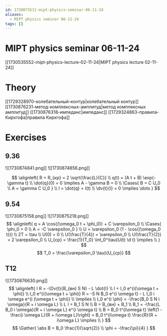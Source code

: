 ```yaml
---
id: 1730873511-mipt-physics-seminar-06-11-24
aliases:
  - MIPT physics seminar 06-11-24
tags: []
---
```


# MIPT physics seminar 06-11-24
[[1730535552-mipt-physics-lecture-02-11-24|MIPT physics lecture 02-11-24]]

# Theory
[[1729328970-колебательный-контур|колебательный контур]]
[[1730876231-метод-комплексных-амплитуд|метод комплексных амплитуд]]
[[1730876318-импеданс|импеданс]]
[[1729324863-правила-Кирхгофа|правила Кирхгофа]]

# Exercises
## 9.36
![[1730874841.png]]
![[1730874856.png]]

$$
\alignleft{
R = R_{кр} = 2 \sqrt{\frac{L}{C}} \\
q(t) = (A t + B) \exp{-\gamma t} \\
\dot{q}(0) = 0 \implies A - \gamma B = 0 \\
\Cases{
B = C U_0 \\
A = \gamma C U_0
} \\
I = \dot{q} = I(t) \\
\dv{t}{I} = 0 \implies \dots
}
$$

## 9.54
![[1730875158.png]]
![[1730875218.png]]
$$
\alignleft{
q = A \cos{(\omega_0 t + \phi_0)} + C \varepsilon_0 \\
\Cases{
\phi_0 = 0 \\
A = -C \varepsilon_0
} \\
U = \varepsilon_0 (1 - \cos{(\omega_0 t)}) \\
2T = \tau \\
U(0) = 0 \\
U(\frac{T}{4}) = \varepsilon_0 \\
U(\frac{T}{2}) = 2 \varepsilon_0 \\
U_{ср} = \frac{1}{T_0} \int_0^\tau{U(t) \d t} \implies \\
}
$$
$$
T_0 = \frac{\varepsilon_0 \tau}{U_{ср}}
$$
## Т12
![[1730876630.png]]
$$
\alignleft{
I R = -\Dv{t}{B_{вн} S N} - L \dot{I} \\
I = I_0 e^{i(\omega t + \phi)} \\
I_0 e^{i(\omega t + \phi)} R = 
-S N B_0 e^{i \omega t} - L I_0 i \omega e^{i (\omega t + \phi)} \\
\implies \\
I_0 e^{i \phi} = -\frac{B_0 S N i \omega}{R + i \omega L} \\
L I = B_1 S N \\
B = B_{вн} + B_1 \\
B_1 = -\frac{L B_0 i \omega}{R + i \omega L} e^{i \omega t} \\
B = B_0 t^{i\omega t} \left(1 - \frac{i \omega L}{R + i\omega L}\right) =
B_0 t^{i\omega t} \frac{R}{R + i\omega L} \implies \\
}
$$
$$
\Gather{
\abs B = B_0 \frac{1}{\sqrt{2}} \\
\phi = -\frac{\pi}{4}
}
$$
